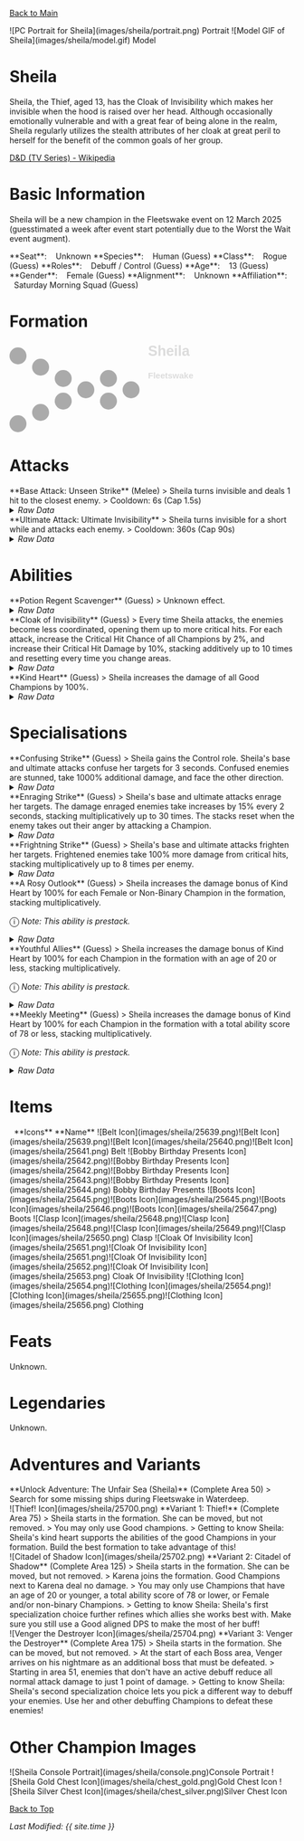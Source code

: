 [Back to Main](index.md)

<span class="championPortraitsRow">
    <span class="championPortraitsColumn">
        <span class="championPortraitsImage">
            ![PC Portrait for Sheila](images/sheila/portrait.png)
        </span>
        <span>
        Portrait
        </span>
    </span>
    <span class="championPortraitsColumn">
        <span class="championPortraitsImage">
            ![Model GIF of Sheila](images/sheila/model.gif)
        </span>
        <span>
        Model
        </span>
    </span>
</span>

# Sheila

Sheila, the Thief, aged 13, has the Cloak of Invisibility which makes her invisible when the hood is raised over her head. Although occasionally emotionally vulnerable and with a great fear of being alone in the realm, Sheila regularly utilizes the stealth attributes of her cloak at great peril to herself for the benefit of the common goals of her group.

[D&D (TV Series) - Wikipedia](https://en.wikipedia.org/wiki/Dungeons_%26_Dragons_(TV_series))

# Basic Information

Sheila will be a new champion in the Fleetswake event on 12 March 2025 (guesstimated a week after event start potentially due to the Worst the Wait event augment).

<span class="champStatsTableColumn">
    <span class="champStatsTableRow">
        <span class="champStatsTableInfoHeader">
            <span style="margin-right:4px;">**Seat**:</span>
        </span>
        <span class="champStatsTableInfoSmall">
            <span style="margin-left:8px;">Unknown</span>
        </span>
    </span>
    <span class="champStatsTableRow">
        <span class="champStatsTableInfoHeader">
            <span style="margin-right:4px;">**Species**:</span>
        </span>
        <span class="champStatsTableInfoSmall">
            <span style="margin-left:8px;">Human (Guess)</span>
        </span>
    </span>
    <span class="champStatsTableRow">
        <span class="champStatsTableInfoHeader">
            <span style="margin-right:4px;">**Class**:</span>
        </span>
        <span class="champStatsTableInfoSmall">
            <span style="margin-left:8px;">Rogue (Guess)</span>
        </span>
    </span>
    <span class="champStatsTableRow">
        <span class="champStatsTableInfoHeader">
            <span style="margin-right:4px;">**Roles**:</span>
        </span>
        <span class="champStatsTableInfoSmall">
            <span style="margin-left:8px;">Debuff / Control (Guess)</span>
        </span>
    </span>
    <span class="champStatsTableRow">
        <span class="champStatsTableInfoHeader">
            <span style="margin-right:4px;">**Age**:</span>
        </span>
        <span class="champStatsTableInfoSmall">
            <span style="margin-left:8px;">13 (Guess)</span>
        </span>
    </span>
    <span class="champStatsTableRow">
        <span class="champStatsTableInfoHeader">
            <span style="margin-right:4px;">**Gender**:</span>
        </span>
        <span class="champStatsTableInfoSmall">
            <span style="margin-left:8px;">Female (Guess)</span>
        </span>
    </span>
    <span class="champStatsTableRow">
        <span class="champStatsTableInfoHeader">
            <span style="margin-right:4px;">**Alignment**:</span>
        </span>
        <span class="champStatsTableInfoSmall">
            <span style="margin-left:8px;">Unknown</span>
        </span>
    </span>
    <span class="champStatsTableRow">
        <span class="champStatsTableInfoHeader">
            <span style="margin-right:4px;">**Affiliation**:</span>
        </span>
        <span class="champStatsTableInfoSmall">
            <span style="margin-left:8px;">Saturday Morning Squad (Guess)</span>
        </span>
    </span>
</span>

# Formation

<span class="formationBorder">
    <svg xmlns="http://www.w3.org/2000/svg" id="Sheila" fill="#aaa" data-formationName="Sheila" data-campaignName="Fleetswake" width="330" height="160"><circle cx="215" cy="85" r="15"/><circle cx="175" cy="65" r="15"/><circle cx="175" cy="105" r="15"/><circle cx="135" cy="85" r="15"/><circle cx="95" cy="65" r="15"/><circle cx="95" cy="105" r="15"/><circle cx="55" cy="45" r="15"/><circle cx="55" cy="125" r="15"/><circle cx="15" cy="25" r="15"/><circle cx="15" cy="145" r="15"/><text x="245" y="25" fill="#dcdcdc" font-size="25" font-family="Arial" font-weight="bold">Sheila</text><text x="245" y="65" fill="#dcdcdc" font-size="15" font-family="Arial" font-weight="bold">Fleetswake</text></svg>
</span>

# Attacks

<div markdown="1" class="abilityBorder"><div markdown="1" class="abilityBorderInner">
**Base Attack: Unseen Strike** (Melee)
> Sheila turns invisible and deals 1 hit to the closest enemy.  
> Cooldown: 6s (Cap 1.5s)
<details><summary><em>Raw Data</em></summary>
<p>
<pre>
{
    "id": 838,
    "name": "Unseen Strike",
    "description": "Sheila turns invisible and deals 1 hit to the closest enemy.",
    "long_description": "",
    "graphic_id": 0,
    "target": "front",
    "num_targets": 1,
    "aoe_radius": 0,
    "damage_modifier": 1,
    "cooldown": 6,
    "animations": [
        {
            "type": "melee_attack",
            "animation": "simple_teleport",
            "damage_frame": 19,
            "teleport_to_frame": 19,
            "teleport_from_frame": 22,
            "hit_frames": [
                19
            ]
        }
    ],
    "tags": [
        "melee"
    ],
    "damage_types": [
        "melee"
    ]
}
</pre>
</p>
</details>
</div></div>

<div markdown="1" class="abilityBorder"><div markdown="1" class="abilityBorderInner">
**Ultimate Attack: Ultimate Invisibility**
> Sheila turns invisible for a short while and attacks each enemy.  
> Cooldown: 360s (Cap 90s)
<details><summary><em>Raw Data</em></summary>
<p>
<pre>
{
    "id": 839,
    "name": "Ultimate Invisibility",
    "description": "Sheila turns invisible and attacks each enemy.",
    "long_description": "Sheila turns invisible for a short while and attacks each enemy.",
    "graphic_id": 25742,
    "target": "all",
    "num_targets": 1,
    "aoe_radius": 0,
    "damage_modifier": 1,
    "cooldown": 360,
    "animations": [
        {
            "type": "ultimate_attack",
            "ultimate": "sheila"
        }
    ],
    "tags": [
        "melee",
        "ultimate"
    ],
    "damage_types": [
        "melee"
    ]
}
</pre>
</p>
</details>
</div></div>

# Abilities

<div markdown="1" class="abilityBorder"><div markdown="1" class="abilityBorderInner">
**Potion Regent Scavenger** (Guess)
> Unknown effect.
<details><summary><em>Raw Data</em></summary>
<p>
<pre>
{
    "id": 2227,
    "flavour_text": "",
    "description": {
        "desc": ""
    },
    "effect_keys": "",
    "requirements": "",
    "graphic_id": 25728,
    "large_graphic_id": 25721,
    "properties": {
        "is_formation_ability": true,
        "formation_circle_icon": false,
        "owner_use_outgoing_description": true
    }
}
</pre>
</p>
</details>
</div></div>

<div markdown="1" class="abilityBorder"><div markdown="1" class="abilityBorderInner">
**Cloak of Invisibility** (Guess)
> Every time Sheila attacks, the enemies become less coordinated, opening them up to more critical hits. For each attack, increase the Critical Hit Chance of all Champions by 2%, and increase their Critical Hit Damage by 10%, stacking additively up to 10 times and resetting every time you change areas.
<details><summary><em>Raw Data</em></summary>
<p>
<pre>
{
    "id": 2228,
    "flavour_text": "",
    "description": {
        "desc": "Every time Sheila attacks, the enemies become less coordinated, opening them up to more critical hits. For each attack, increase the Critical Hit Chance of all Champions by $(not_buffed amount)%, and increase their Critical Hit Damage by $(not_buffed amount___2)%, stacking additively up to $max_stacks times and resetting every time you change areas."
    },
    "effect_keys": [
        {
            "effect_string": "global_buff_base_crit_chance_add,2",
            "max_stacks": 10,
            "stacks_on_trigger": "owner_attack",
            "more_triggers": [
                {
                    "trigger": "area_changed",
                    "action": {
                        "type": "reset"
                    }
                }
            ],
            "off_when_benched": true,
            "show_bonus": true,
            "total_title": "Total Crit Chance Bonus"
        },
        {
            "effect_string": "global_buff_base_crit_damage,10",
            "max_stacks": 10,
            "stacks_on_trigger": "owner_attack",
            "more_triggers": [
                {
                    "trigger": "area_changed",
                    "action": {
                        "type": "reset"
                    }
                }
            ],
            "off_when_benched": true,
            "show_bonus": true,
            "total_title": "Total Crit Damage Bonus"
        }
    ],
    "requirements": "",
    "graphic_id": 25726,
    "large_graphic_id": 25719,
    "properties": {
        "is_formation_ability": true,
        "formation_circle_icon": false,
        "owner_use_outgoing_description": true,
        "indexed_effect_properties": true,
        "per_effect_index_bonuses": true,
        "default_bonus_index": 1
    }
}
</pre>
</p>
</details>
</div></div>

<div markdown="1" class="abilityBorder"><div markdown="1" class="abilityBorderInner">
**Kind Heart** (Guess)
> Sheila increases the damage of all Good Champions by 100%.
<details><summary><em>Raw Data</em></summary>
<p>
<pre>
{
    "id": 2229,
    "flavour_text": "",
    "description": {
        "desc": "Sheila increases the damage of all Good Champions by $amount%."
    },
    "effect_keys": [
        {
            "effect_string": "hero_dps_multiplier_mult,100",
            "targets": [
                "all"
            ],
            "filter_targets": [
                {
                    "type": "hero_expr",
                    "hero_expr": "HasTag(`good`)"
                }
            ],
            "off_when_benched": true,
            "formation_arrows_for_effected_only": true,
            "retarget_when_any_hero_slot_changed": true,
            "retarget_when_hero_tags_changed": true
        }
    ],
    "requirements": "",
    "graphic_id": 25727,
    "large_graphic_id": 25720,
    "properties": {
        "is_formation_ability": true,
        "owner_use_outgoing_description": true
    }
}
</pre>
</p>
</details>
</div></div>

# Specialisations

<div markdown="1" class="abilityBorder"><div markdown="1" class="abilityBorderInner">
**Confusing Strike** (Guess)
> Sheila gains the Control role. Sheila's base and ultimate attacks confuse her targets for 3 seconds. Confused enemies are stunned, take 1000% additional damage, and face the other direction.
<details><summary><em>Raw Data</em></summary>
<p>
<pre>
{
    "id": 2221,
    "flavour_text": "",
    "description": {
        "desc": "Sheila gains the Control role. Sheila's base and ultimate attacks confuse her targets for 3 seconds. Confused enemies are stunned, take $amount% additional damage, and face the other direction."
    },
    "effect_keys": [
        {
            "effect_string": "sheila_confusing_strike,1000",
            "off_when_benched": true,
            "debuff_before_damage": true,
            "debuffing_attack_ids": [
                838,
                839
            ],
            "debuff_effects": [
                {
                    "effect_string": "increase_monster_damage,1000",
                    "for_time": 3,
                    "use_collection_source": true
                }
            ]
        },
        {
            "effect_string": "add_attack_stun,100,3,1509",
            "off_when_benched": true
        },
        {
            "effect_string": "add_hero_tags,0,control",
            "off_when_benched": true
        }
    ],
    "requirements": "",
    "graphic_id": 0,
    "large_graphic_id": 25734,
    "properties": {
        "is_formation_ability": true,
        "formation_circle_icon": false,
        "owner_use_outgoing_description": true,
        "default_bonus_index": 0,
        "indexed_effect_properties": true,
        "per_effect_index_bonuses": true
    }
}
</pre>
</p>
</details>
</div></div>

<div markdown="1" class="abilityBorder"><div markdown="1" class="abilityBorderInner">
**Enraging Strike** (Guess)
> Sheila's base and ultimate attacks enrage her targets. The damage enraged enemies take increases by 15% every 2 seconds, stacking multiplicatively up to 30 times. The stacks reset when the enemy takes out their anger by attacking a Champion.
<details><summary><em>Raw Data</em></summary>
<p>
<pre>
{
    "id": 2222,
    "flavour_text": "",
    "description": {
        "desc": "Sheila's base and ultimate attacks enrage her targets. The damage enraged enemies take increases by 15% every 2 seconds, stacking multiplicatively up to 30 times. The stacks reset when the enemy takes out their anger by attacking a Champion."
    },
    "effect_keys": [
        {
            "effect_string": "sheila_enraging_strike",
            "off_when_benched": true,
            "debuff_before_damage": true,
            "debuffing_attack_ids": [
                838,
                839
            ],
            "debuff_effects": [
                {
                    "effect_string": "increase_monster_damage,15",
                    "max_stacks": "30",
                    "stacks_multiply": true,
                    "stacks_on_trigger": "on_timer,2",
                    "more_triggers": [
                        {
                            "trigger": "hero_attacked",
                            "target": "all_slots",
                            "action": {
                                "type": "reset"
                            }
                        }
                    ],
                    "active_graphic_id": 25744,
                    "active_graphic_y": -120,
                    "use_collection_source": true,
                    "use_stack_as_alpha": true,
                    "min_stack_alpha": 0.4,
                    "pre_max_stack_alpha": 0.8
                }
            ]
        }
    ],
    "requirements": "",
    "graphic_id": 0,
    "large_graphic_id": 25735,
    "properties": {
        "is_formation_ability": true,
        "formation_circle_icon": false,
        "owner_use_outgoing_description": true
    }
}
</pre>
</p>
</details>
</div></div>

<div markdown="1" class="abilityBorder"><div markdown="1" class="abilityBorderInner">
**Frightning Strike** (Guess)
> Sheila's base and ultimate attacks frighten her targets. Frightened enemies take 100% more damage from critical hits, stacking multiplicatively up to 8 times per enemy.
<details><summary><em>Raw Data</em></summary>
<p>
<pre>
{
    "id": 2223,
    "flavour_text": "",
    "description": {
        "desc": "Sheila's base and ultimate attacks frighten her targets. Frightened enemies take $amount% more damage from critical hits, stacking multiplicatively up to 8 times per enemy."
    },
    "effect_keys": [
        {
            "effect_string": "sheila_frightening_strike,100",
            "off_when_benched": true,
            "debuff_before_damage": true,
            "debuffing_attack_ids": [
                838,
                839
            ],
            "debuff_effects": [
                {
                    "effect_string": "buff_incoming_crit_damage,100",
                    "max_stacks": 8,
                    "stacks_multiply": true,
                    "active_graphic_id": 25745,
                    "active_graphic_y": -120,
                    "use_collection_source": true,
                    "stacks_on_reapply": true,
                    "manual_stacking": true,
                    "use_stack_as_alpha": true,
                    "min_stack_alpha": 0.4,
                    "pre_max_stack_alpha": 0.8
                }
            ]
        }
    ],
    "requirements": "",
    "graphic_id": 0,
    "large_graphic_id": 25736,
    "properties": {
        "is_formation_ability": true,
        "formation_circle_icon": false,
        "owner_use_outgoing_description": true
    }
}
</pre>
</p>
</details>
</div></div>

<div markdown="1" class="abilityBorder"><div markdown="1" class="abilityBorderInner">
**A Rosy Outlook** (Guess)
> Sheila increases the damage bonus of Kind Heart by 100% for each Female or Non-Binary Champion in the formation, stacking multiplicatively.

<span style="font-size:1.2em;">ⓘ</span> *Note: This ability is prestack.*
<details><summary><em>Raw Data</em></summary>
<p>
<pre>
{
    "id": 2224,
    "flavour_text": "",
    "description": {
        "desc": "Sheila increases the damage bonus of Kind Heart by $amount% for each Female or Non-Binary Champion in the formation, stacking multiplicatively."
    },
    "effect_keys": [
        {
            "effect_string": "pre_stack,100",
            "off_when_benched": true
        },
        {
            "effect_string": "buff_upgrade,0,16538",
            "off_when_benched": true,
            "amount_expr": "upgrade_amount(16543,0)",
            "amount_func": "mult",
            "stack_func": "per_hero_attribute",
            "per_hero_expr": "HasTag(`female`) || HasTag(`non_binary`)",
            "show_bonus": true,
            "amount_updated_listeners": [
                "slot_changed",
                "ability_score_changed"
            ]
        }
    ],
    "requirements": "",
    "graphic_id": 0,
    "large_graphic_id": 25733,
    "properties": {
        "is_formation_ability": true,
        "formation_circle_icon": false,
        "owner_use_outgoing_description": true,
        "default_bonus_index": 0,
        "indexed_effect_properties": true,
        "per_effect_index_bonuses": true,
        "spec_option_post_apply_info": "Qualified Champions: $num_stacks___2"
    }
}
</pre>
</p>
</details>
</div></div>

<div markdown="1" class="abilityBorder"><div markdown="1" class="abilityBorderInner">
**Youthful Allies** (Guess)
> Sheila increases the damage bonus of Kind Heart by 100% for each Champion in the formation with an age of 20 or less, stacking multiplicatively.

<span style="font-size:1.2em;">ⓘ</span> *Note: This ability is prestack.*
<details><summary><em>Raw Data</em></summary>
<p>
<pre>
{
    "id": 2225,
    "flavour_text": "",
    "description": {
        "desc": "Sheila increases the damage bonus of Kind Heart by $amount% for each Champion in the formation with an age of 20 or less, stacking multiplicatively."
    },
    "effect_keys": [
        {
            "effect_string": "pre_stack,100",
            "off_when_benched": true
        },
        {
            "effect_string": "buff_upgrade,0,16538",
            "off_when_benched": true,
            "amount_expr": "upgrade_amount(16542,0)",
            "amount_func": "mult",
            "stack_func": "per_hero_attribute",
            "per_hero_expr": "min_age <= 20 && hero_id != 146",
            "show_bonus": true,
            "amount_updated_listeners": [
                "slot_changed",
                "ability_score_changed"
            ]
        }
    ],
    "requirements": "",
    "graphic_id": 0,
    "large_graphic_id": 25738,
    "properties": {
        "is_formation_ability": true,
        "formation_circle_icon": false,
        "owner_use_outgoing_description": true,
        "default_bonus_index": 0,
        "indexed_effect_properties": true,
        "per_effect_index_bonuses": true,
        "spec_option_post_apply_info": "Qualified Champions: $num_stacks___2"
    }
}
</pre>
</p>
</details>
</div></div>

<div markdown="1" class="abilityBorder"><div markdown="1" class="abilityBorderInner">
**Meekly Meeting** (Guess)
> Sheila increases the damage bonus of Kind Heart by 100% for each Champion in the formation with a total ability score of 78 or less, stacking multiplicatively.

<span style="font-size:1.2em;">ⓘ</span> *Note: This ability is prestack.*
<details><summary><em>Raw Data</em></summary>
<p>
<pre>
{
    "id": 2226,
    "flavour_text": "",
    "description": {
        "desc": "Sheila increases the damage bonus of Kind Heart by $amount% for each Champion in the formation with a total ability score of 78 or less, stacking multiplicatively."
    },
    "effect_keys": [
        {
            "effect_string": "pre_stack,100",
            "off_when_benched": true
        },
        {
            "effect_string": "buff_upgrade,0,16538",
            "off_when_benched": true,
            "amount_expr": "upgrade_amount(16541,0)",
            "amount_func": "mult",
            "stack_func": "per_hero_attribute",
            "per_hero_expr": "GetStat(`total_ability_score`) <= 78",
            "show_bonus": true,
            "amount_updated_listeners": [
                "slot_changed",
                "ability_score_changed"
            ]
        }
    ],
    "requirements": "",
    "graphic_id": 0,
    "large_graphic_id": 25737,
    "properties": {
        "is_formation_ability": true,
        "formation_circle_icon": false,
        "owner_use_outgoing_description": true,
        "default_bonus_index": 0,
        "indexed_effect_properties": true,
        "per_effect_index_bonuses": true,
        "spec_option_post_apply_info": "Qualified Champions: $num_stacks___2"
    }
}
</pre>
</p>
</details>
</div></div>

# Items

<span class="itemTableColumn">
    <span class="itemTableRowHeader">
        <span class="itemTableIcon">
            <span style="margin-left:8px;">**Icons**</span>
        </span>
        <span class="itemTableNameSmall">
            **Name**
        </span>
    </span>
    <span class="itemTableRow">
        <span class="itemTableIcon">
            <span class="itemTableIcon1">![Belt Icon](images/sheila/25639.png)</span><span class="itemTableIcon2">![Belt Icon](images/sheila/25639.png)</span><span class="itemTableIcon3">![Belt Icon](images/sheila/25640.png)</span><span class="itemTableIcon4">![Belt Icon](images/sheila/25641.png)</span>
        </span>
        <span class="itemTableNameSmall">
            Belt
        </span>
    </span>
    <span class="itemTableRow">
        <span class="itemTableIcon">
            <span class="itemTableIcon1">![Bobby Birthday Presents Icon](images/sheila/25642.png)</span><span class="itemTableIcon2">![Bobby Birthday Presents Icon](images/sheila/25642.png)</span><span class="itemTableIcon3">![Bobby Birthday Presents Icon](images/sheila/25643.png)</span><span class="itemTableIcon4">![Bobby Birthday Presents Icon](images/sheila/25644.png)</span>
        </span>
        <span class="itemTableNameSmall">
            Bobby Birthday Presents
        </span>
    </span>
    <span class="itemTableRow">
        <span class="itemTableIcon">
            <span class="itemTableIcon1">![Boots Icon](images/sheila/25645.png)</span><span class="itemTableIcon2">![Boots Icon](images/sheila/25645.png)</span><span class="itemTableIcon3">![Boots Icon](images/sheila/25646.png)</span><span class="itemTableIcon4">![Boots Icon](images/sheila/25647.png)</span>
        </span>
        <span class="itemTableNameSmall">
            Boots
        </span>
    </span>
    <span class="itemTableRow">
        <span class="itemTableIcon">
            <span class="itemTableIcon1">![Clasp Icon](images/sheila/25648.png)</span><span class="itemTableIcon2">![Clasp Icon](images/sheila/25648.png)</span><span class="itemTableIcon3">![Clasp Icon](images/sheila/25649.png)</span><span class="itemTableIcon4">![Clasp Icon](images/sheila/25650.png)</span>
        </span>
        <span class="itemTableNameSmall">
            Clasp
        </span>
    </span>
    <span class="itemTableRow">
        <span class="itemTableIcon">
            <span class="itemTableIcon1">![Cloak Of Invisibility Icon](images/sheila/25651.png)</span><span class="itemTableIcon2">![Cloak Of Invisibility Icon](images/sheila/25651.png)</span><span class="itemTableIcon3">![Cloak Of Invisibility Icon](images/sheila/25652.png)</span><span class="itemTableIcon4">![Cloak Of Invisibility Icon](images/sheila/25653.png)</span>
        </span>
        <span class="itemTableNameSmall">
            Cloak Of Invisibility
        </span>
    </span>
    <span class="itemTableRow">
        <span class="itemTableIcon">
            <span class="itemTableIcon1">![Clothing Icon](images/sheila/25654.png)</span><span class="itemTableIcon2">![Clothing Icon](images/sheila/25654.png)</span><span class="itemTableIcon3">![Clothing Icon](images/sheila/25655.png)</span><span class="itemTableIcon4">![Clothing Icon](images/sheila/25656.png)</span>
        </span>
        <span class="itemTableNameSmall">
            Clothing
        </span>
    </span>
</span>

# Feats

Unknown.

# Legendaries

Unknown.

# Adventures and Variants

<div markdown="1" class="abilityBorder"><div markdown="1" class="abilityBorderInner">
**Unlock Adventure: The Unfair Sea (Sheila)** (Complete Area 50)
> Search for some missing ships during Fleetswake in Waterdeep.
</div></div>
<div markdown="1" class="abilityBorder"><div markdown="1" class="abilityBorderInner">
![Thief! Icon](images/sheila/25700.png) **Variant 1: Thief!** (Complete Area 75)
> Sheila starts in the formation. She can be moved, but not removed.  
> You may only use Good champions.  
> Getting to know Sheila: Sheila's kind heart supports the abilities of the good Champions in your formation. Build the best formation to take advantage of this!
</div></div>
<div markdown="1" class="abilityBorder"><div markdown="1" class="abilityBorderInner">
![Citadel of Shadow Icon](images/sheila/25702.png) **Variant 2: Citadel of Shadow** (Complete Area 125)
> Sheila starts in the formation. She can be moved, but not removed.  
> Karena joins the formation. Good Champions next to Karena deal no damage.  
> You may only use Champions that have an age of 20 or younger, a total ability score of 78 or lower, or Female and/or non-binary Champions.  
> Getting to know Sheila: Sheila's first specialization choice further refines which allies she works best with. Make sure you still use a Good aligned DPS to make the most of her buff!
</div></div>
<div markdown="1" class="abilityBorder"><div markdown="1" class="abilityBorderInner">
![Venger the Destroyer Icon](images/sheila/25704.png) **Variant 3: Venger the Destroyer** (Complete Area 175)
> Sheila starts in the formation. She can be moved, but not removed.  
> At the start of each Boss area, Venger arrives on his nightmare as an additional boss that must be defeated.  
> Starting in area 51, enemies that don't have an active debuff reduce all normal attack damage to just 1 point of damage.  
> Getting to know Sheila: Sheila's second specialization choice lets you pick a different way to debuff your enemies. Use her and other debuffing Champions to defeat these enemies!
</div></div>

# Other Champion Images

<span class="championImagesColumn">
    <span class="championImagesRow">
        <span class="championImagesPortrait">
            ![Sheila Console Portrait](images/sheila/console.png)Console Portrait
        </span>
    </span>
    <span class="championImagesRow">
        <span class="championImagesChests">
            ![Sheila Gold Chest Icon](images/sheila/chest_gold.png)Gold Chest Icon
        </span>
        <span class="championImagesChests">
            ![Sheila Silver Chest Icon](images/sheila/chest_silver.png)Silver Chest Icon
        </span>
    </span>
</span>

[Back to Top](#top)

*Last Modified: {{ site.time }}*